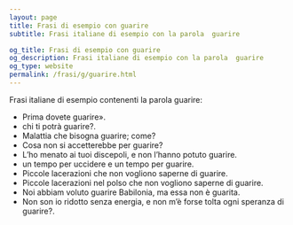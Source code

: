 ```yaml
---
layout: page
title: Frasi di esempio con guarire 
subtitle: Frasi italiane di esempio con la parola  guarire

og_title: Frasi di esempio con guarire 
og_description: Frasi italiane di esempio con la parola  guarire
og_type: website
permalink: /frasi/g/guarire.html
---
```


Frasi italiane di esempio contenenti la parola guarire:


- Prima dovete guarire».
- chi ti potrà guarire?.
- Malattia che bisogna guarire; come?
- Cosa non si accetterebbe per guarire?
- L’ho menato ai tuoi discepoli, e non l’hanno potuto guarire.
- un tempo per uccidere e un tempo per guarire.
- Piccole lacerazioni che non vogliono saperne di guarire.
- Piccole lacerazioni nel polso che non vogliono saperne di guarire.
- Noi abbiam voluto guarire Babilonia, ma essa non è guarita.
- Non son io ridotto senza energia, e non m’è forse tolta ogni speranza di guarire?.
